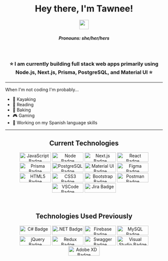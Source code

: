<div align="center">

# Hey there, I'm Tawnee!

  <img src="https://raw.githubusercontent.com/MartinHeinz/MartinHeinz/master/wave.gif" width="30px">

##### Pronouns: **she/her/hers**

<br />

### ⭐ I am currently building full stack web apps primarily using Node.js, Next.js, Prisma, PostgreSQL, and Material UI ⭐

</div>

<hr />

<div>

When I'm not coding I'm probably...

- 🚣 Kayaking
- 📙 Reading
- 🍪 Baking
- 🎮 Gaming
- 💬 Working on my Spanish language skills

</div>

<hr />

<div align="center">

  <h2>Current Technologies</h2>
  <p>
    <img alt="JavaScript Badge" src="https://img.shields.io/badge/javascript%20-%23F7DF1E.svg?&style=for-the-badge&logo=javascript&logoColor=black" height=30 width=100 />
    <img alt="Node Badge" src="https://img.shields.io/badge/Node.js-339933?style=for-the-badge&logo=nodedotjs&logoColor=white" height=30 width=100 />
    <img alt="Next.js Badge" src="https://img.shields.io/badge/next.js-000000?style=for-the-badge&logo=nextdotjs&logoColor=white" height=30 width=100 />
    <img alt="React Badge" src="https://img.shields.io/badge/react%20-%2361DAFB.svg?&style=for-the-badge&logo=react&logoColor=black" height=30 width=100 />
    <img alt="Prisma Badge" src="https://img.shields.io/badge/Prisma-3982CE?style=for-the-badge&logo=Prisma&logoColor=white" height=30 width=100 />
    <img alt="PostgreSQL Badge" src="https://img.shields.io/badge/PostgreSQL-316192?style=for-the-badge&logo=postgresql&logoColor=white" height=30 width=100 />
    <img alt="Material UI Badge" src="https://img.shields.io/badge/materialui-%230081CB.svg?&style=for-the-badge&logo=material-ui&logoColor=white" height=30 width=100 />
    <img alt="Figma Badge" src="https://img.shields.io/badge/Figma-F24E1E?style=for-the-badge&logo=figma&logoColor=white" height=30 width=100 />
    <img alt="HTML5 Badge" src="https://img.shields.io/badge/html5%20-%23E34F26.svg?&style=for-the-badge&logo=html5&logoColor=white" height=30 width=100 />
    <img alt="CSS3 Badge" src="https://img.shields.io/badge/css3%20-%235151e7.svg?&style=for-the-badge&logo=css3&logoColor=white" height=30 width=100 />
    <img alt="Bootstrap Badge" src="https://img.shields.io/badge/bootstrap-%23563D7C.svg?&style=for-the-badge&logo=bootstrap&logoColor=white" height=30 width=100 />
    <img alt="Postman Badge" src="https://img.shields.io/badge/Postman-FF6C37?style=for-the-badge&logo=Postman&logoColor=white" height=30 width=100 />
    <img alt="VSCode Badge" src="https://img.shields.io/badge/VSCode-0078D4?style=for-the-badge&logo=visual%20studio%20code&logoColor=white" height=30 width=100 />
    <img alt="Jira Badge" src="https://img.shields.io/badge/Jira-0052CC?style=for-the-badge&logo=Jira&logoColor=white" height=30 width=100 />
  </p>
  <br />
  <h2>Technologies Used Previously</h2>
  <p>
    <img alt="C# Badge" src="https://img.shields.io/badge/c%23-%23239120.svg?&style=for-the-badge&logo=c-sharp&logoColor=white" height=30 width=100 />
    <img alt=".NET Badge" src="https://img.shields.io/badge/.NET-512BD4?style=for-the-badge&logo=dotnet&logoColor=white" height=30 width=100 />
    <img alt="Firebase Badge" src="https://img.shields.io/badge/firebase-ffca28?style=for-the-badge&logo=firebase&logoColor=black" height=30 width=100 />
    <img alt="MySQL Badge" src="https://img.shields.io/badge/mysql-%2300f.svg?&style=for-the-badge&logo=mysql&logoColor=white" height=30 width=100 />
    <img alt="jQuery Badge" src="https://img.shields.io/badge/jquery-%230769AD.svg?&style=for-the-badge&logo=jquery&logoColor=white" height=30 width=100 />
    <img alt="Redux Badge" src="https://img.shields.io/badge/redux%20-%23452170.svg?&style=for-the-badge&logo=redux&logoColor=white" height=30 width=100 />
    <img alt="Swagger Badge" src="https://img.shields.io/badge/Swagger-85EA2D?style=for-the-badge&logo=Swagger&logoColor=white" height=30 width=100 />
    <img alt="Visual Studio Badge" src="https://img.shields.io/badge/Visual_Studio-5C2D91?style=for-the-badge&logo=visual%20studio&logoColor=white" height=30 width=100 />
    <img alt="Adobe XD Badge" src="https://img.shields.io/badge/Adobe%20XD-470137?style=for-the-badge&logo=Adobe%20XD&logoColor=#FF61F6" height=30 width=100 />
  </p>
</div>
